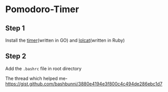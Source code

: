 # Pomodoro-Timer

## Step 1

Install the [timer](https://github.com/caarlos0/timer.git)(written in GO) and [lolcat](https://github.com/busyloop/lolcat.git)(written in Ruby)

## Step 2

Add the ``.bashrc`` file in root directory










The thread which helped me- <a>https://gist.github.com/bashbunni/3880e4194e3f800c4c494de286ebc1d7</a>




